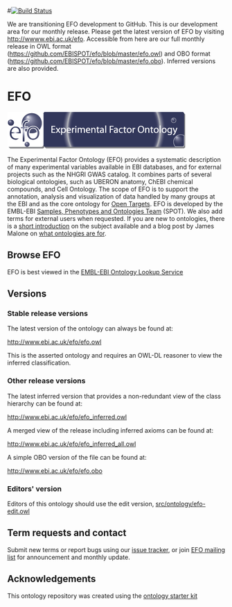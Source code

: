 #[![Build Status](https://travis-ci.org/EBISPOT/efo.svg?branch=master)](https://travis-ci.org/EBISPOT/efo)

We are transitioning EFO development to GitHub. This is our development area for our monthly release. Please get the latest version of EFO by visiting http://wwww.ebi.ac.uk/efo. Accessible from here are our full monthly release in OWL format (https://github.com/EBISPOT/efo/blob/master/efo.owl) and OBO format (https://github.com/EBISPOT/efo/blob/master/efo.obo). Inferred versions are also provided.

# EFO

![alt text](efo.gif?raw=true)

The Experimental Factor Ontology (EFO) provides a systematic description of many experimental variables available in EBI databases, and for external projects such as the NHGRI GWAS catalog. 
It combines parts of several biological ontologies, such as UBERON anatomy, ChEBI chemical compounds, and Cell Ontology. The scope of EFO is to support the annotation, analysis and visualization of data handled by many groups at the EBI and as the core ontology for [Open Targets](http://www.opentargets.org/). 
EFO is developed by the EMBL-EBI [Samples, Phenotypes and Ontologies Team](http://www.ebi.ac.uk/about/spot-team) (SPOT). We also add terms for external users when requested. If you are new to ontologies, there is a [short introduction](http://ontogenesis.knowledgeblog.org/66) on the subject available and a blog post by James Malone on [what ontologies are for](http://drjamesmalone.blogspot.co.uk/2012/06/common-ontology-questions-1-what-is-it.html).

## Browse EFO

EFO is best viewed in the [EMBL-EBI Ontology Lookup Service](http://www.ebi.ac.uk/ols/ontologies/efo)

## Versions

### Stable release versions

The latest version of the ontology can always be found at:

http://www.ebi.ac.uk/efo/efo.owl

This is the asserted ontology and requires an OWL-DL reasoner to view the inferred classification. 

### Other release versions 

The latest inferred version that provides a non-redundant view of the class hierarchy can be found at:

http://www.ebi.ac.uk/efo/efo_inferred.owl

A merged view of the release including inferred axioms can be found at:

http://www.ebi.ac.uk/efo/efo_inferred_all.owl

A simple OBO version of the file can be found at:

http://www.ebi.ac.uk/efo/efo.obo

### Editors' version

Editors of this ontology should use the edit version, [src/ontology/efo-edit.owl](src/ontology/efo-edit.owl)

## Term requests and contact

Submit new terms or report bugs using our [issue tracker](https://github.com/EBISPOT/efo/issues), or join [EFO mailing list](https://listserver.ebi.ac.uk/mailman/listinfo/efo-users) for announcement and monthly update.

## Acknowledgements

This ontology repository was created using the [ontology starter kit](https://github.com/INCATools/ontology-starter-kit)
